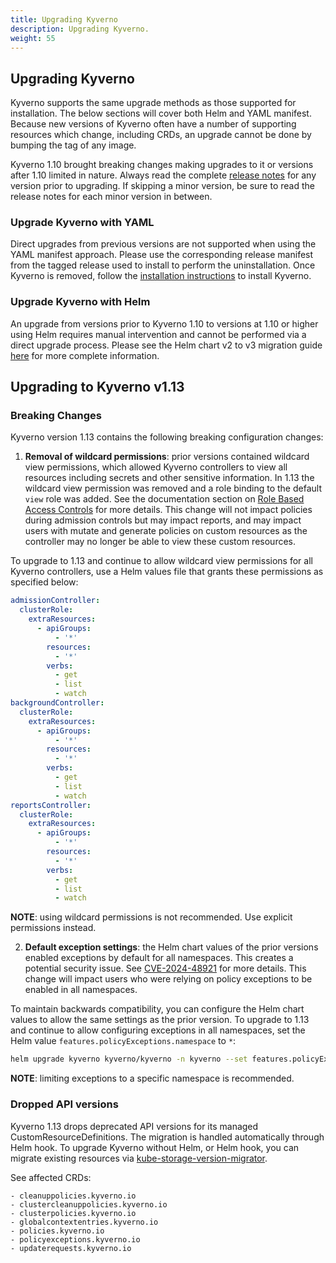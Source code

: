 ```yaml
---
title: Upgrading Kyverno
description: Upgrading Kyverno.
weight: 55
---
```


## Upgrading Kyverno

Kyverno supports the same upgrade methods as those supported for installation. The below sections will cover both Helm and YAML manifest. Because new versions of Kyverno often have a number of supporting resources which change, including CRDs, an upgrade cannot be done by bumping the tag of any image.

Kyverno 1.10 brought breaking changes making upgrades to it or versions after 1.10 limited in nature. Always read the complete [release notes](https://github.com/kyverno/kyverno/releases) for any version prior to upgrading. If skipping a minor version, be sure to read the release notes for each minor version in between.

### Upgrade Kyverno with YAML

Direct upgrades from previous versions are not supported when using the YAML manifest approach. Please use the corresponding release manifest from the tagged release used to install to perform the uninstallation. Once Kyverno is removed, follow the [installation instructions](methods.md#install-kyverno-using-yamls) to install Kyverno.

### Upgrade Kyverno with Helm

An upgrade from versions prior to Kyverno 1.10 to versions at 1.10 or higher using Helm requires manual intervention and cannot be performed via a direct upgrade process. Please see the Helm chart v2 to v3 migration guide [here](https://github.com/kyverno/kyverno/blob/release-1.13/charts/kyverno/README.md#migrating-from-v2-to-v3) for more complete information.


## Upgrading to Kyverno v1.13

### Breaking Changes

Kyverno version 1.13 contains the following breaking configuration changes:

1. **Removal of wildcard permissions**: prior versions contained wildcard view permissions, which allowed Kyverno controllers to view all resources including secrets and other sensitive information. In 1.13 the wildcard view permission was removed and a role binding to the default `view` role was added. See the documentation section on [Role Based Access Controls](./customization.md#role-based-access-controls) for more details. This change will not impact policies during admission controls but may impact reports, and may impact users with mutate and generate policies on custom resources as the controller may no longer be able to view these custom resources.

To upgrade to 1.13 and continue to allow wildcard view permissions for all Kyverno controllers, use a Helm values file that grants these permissions as specified below:

```yaml
admissionController:
  clusterRole:
    extraResources:
      - apiGroups:
          - '*'
        resources:
          - '*'
        verbs:
          - get
          - list
          - watch
backgroundController:
  clusterRole:
    extraResources:
      - apiGroups:
          - '*'
        resources:
          - '*'
        verbs:
          - get
          - list
          - watch
reportsController:
  clusterRole:
    extraResources:
      - apiGroups:
          - '*'
        resources:
          - '*'
        verbs:
          - get
          - list
          - watch
```

**NOTE**: using wildcard permissions is not recommended. Use explicit permissions instead.

2. **Default exception settings**: the Helm chart values of the prior versions enabled exceptions by default for all namespaces. This creates a potential security issue. See [CVE-2024-48921](https://github.com/kyverno/kyverno/security/advisories/GHSA-qjvc-p88j-j9rm) for more details. This change will impact users who were relying on policy exceptions to be enabled in all namespaces.

To maintain backwards compatibility, you can configure the Helm chart values to allow the same settings as the prior version. To upgrade to 1.13 and continue to allow configuring exceptions in all namespaces, set the Helm value `features.policyExceptions.namespace` to `*`:

```sh
helm upgrade kyverno kyverno/kyverno -n kyverno --set features.policyExceptions.enabled=true --set features.policyExceptions.namespace="*"
```

**NOTE**: limiting exceptions to a specific namespace is recommended.

### Dropped API versions

Kyverno 1.13 drops deprecated API versions for its managed CustomResourceDefinitions. The migration is handled automatically through Helm hook. To upgrade Kyverno without Helm, or Helm hook, you can migrate existing resources via [kube-storage-version-migrator](https://github.com/kubernetes-sigs/kube-storage-version-migrator). 

See affected CRDs:
```
- cleanuppolicies.kyverno.io
- clustercleanuppolicies.kyverno.io
- clusterpolicies.kyverno.io
- globalcontextentries.kyverno.io
- policies.kyverno.io
- policyexceptions.kyverno.io
- updaterequests.kyverno.io
```